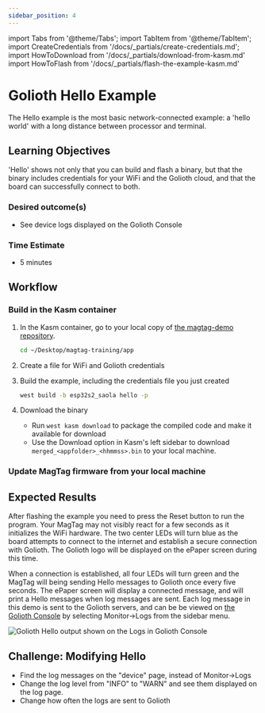 ```yaml
---
sidebar_position: 4
---
```


import Tabs from '@theme/Tabs';
import TabItem from '@theme/TabItem';
import CreateCredentials from '/docs/\_partials/create-credentials.md';
import HowToDownload from '/docs/\_partials/download-from-kasm.md'
import HowToFlash from '/docs/\_partials/flash-the-example-kasm.md'

# Golioth Hello Example

The Hello example is the most basic network-connected example: a 'hello world' with a long distance between processor and terminal. 

## Learning Objectives

'Hello' shows not only that you can build and flash a binary, but that the binary includes credentials for your WiFi and the Golioth cloud, and that the board can successfully connect to both.

### Desired outcome(s)
* See device logs displayed on the Golioth Console 

### Time Estimate
* 5 minutes

## Workflow

### Build in the Kasm container

1. In the Kasm container, go to your local copy of [the magtag-demo repository](https://github.com/golioth/magtag-demo).

    ```bash
    cd ~/Desktop/magtag-training/app
    ```

2. Create a file for WiFi and Golioth credentials

  <CreateCredentials/>

3. Build the example, including the credentials file you just created

    ```bash
    west build -b esp32s2_saola hello -p
    ```

4. Download the binary

    * Run `west kasm download` to package the compiled code and make it
      available for download
    * Use the Download option in Kasm's left sidebar to download
      `merged_<appfolder>_<hhmmss>.bin` to your local machine.

  <HowToDownload/>

### Update MagTag firmware from your local machine

<HowToFlash/>

## Expected Results

After flashing the example you need to press the Reset button to run the program. Your MagTag may not visibly react for a few seconds as it initializes the WiFi hardware. The two center LEDs will turn blue as the board attempts to connect to the internet and establish a secure connection with Golioth. The Golioth logo will be displayed on the ePaper screen during this time.

When a connection is established, all four LEDs will turn green and the MagTag will being sending Hello messages to Golioth once every five seconds. The ePaper screen will display a connected message, and will print a Hello messages when log messages are sent. Each log message in this demo is sent to the Golioth servers, and can be be viewed on [the Golioth Console](https://console.golioth.io/) by selecting Monitor&rarr;Logs from the sidebar menu.

![Golioth Hello output shown on the Logs in Golioth Console](../assets/golioth-hello.png)

## Challenge: Modifying Hello

* Find the log messages on the "device" page, instead of Monitor&rarr;Logs
* Change the log level from "INFO" to "WARN" and see them displayed on the log page.
* Change how often the logs are sent to Golioth
